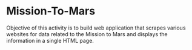 # Mission-To-Mars

Objective of this activity is to build web application that scrapes various websites for data related to the Mission to Mars and displays the information in a single HTML page.
